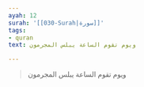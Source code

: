 ```yaml
---
ayah: 12
surah: '[[030-Surah|سورة]]'
tags:
- quran
text: ويوم تقوم الساعة يبلس المجرمون

---
```

> ويوم تقوم الساعة يبلس المجرمون
